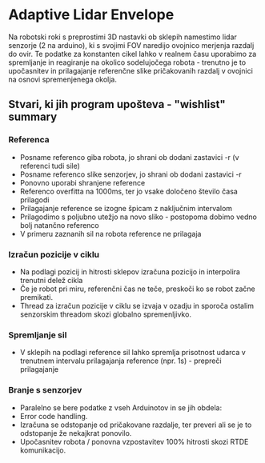 # Adaptive Lidar Envelope

Na robotski roki s preprostimi 3D nastavki ob sklepih namestimo lidar senzorje (2 na arduino), ki s svojimi FOV naredijo ovojnico merjenja razdalj do ovir. Te podatke za konstanten cikel lahko v realnem času uporabimo za spremljanje in reagiranje na okolico sodelujočega robota -
trenutno je to upočasnitev in prilagajanje referenčne slike pričakovanih razdalj v ovojnici na osnovi spremenjenega okolja.

## Stvari, ki jih program upošteva - "wishlist" summary

### Referenca

- Posname referenco giba robota, jo shrani ob dodani zastavici -r (v referenci tudi sile)
- Posname referenco slike senzorjev, jo shrani ob dodani zastavici -r
- Ponovno uporabi shranjene reference
- Referenco overfitta na 1000ms, ter jo vsake določeno število časa prilagodi
- Prilagajanje reference se izogne špicam z naključnim intervalom
- Prilagodimo s poljubno utežjo na novo sliko - postopoma dobimo vedno bolj natančno referenco
- V primeru zaznanih sil na robota reference ne prilagaja

### Izračun pozicije v ciklu

- Na podlagi pozicij in hitrosti sklepov izračuna pozicijo in interpolira trenutni delež cikla
- Če je robot pri miru, referenčni čas ne teče, preskoči ko se robot začne premikati.
- Thread za izračun pozicije v ciklu se izvaja v ozadju in sporoča ostalim senzorskim threadom skozi globalno spremenljivko.

### Spremljanje sil

- V sklepih na podlagi reference sil lahko spremlja prisotnost udarca v trenutnem intervalu prilagajanja reference (npr. 1s) - prepreči prilagajanje

### Branje s senzorjev

- Paralelno se bere podatke z vseh Arduinotov in se jih obdela:
- Error code handling.
- Izračuna se odstopanje od pričakovane razdalje, ter preveri ali se je to odstopanje že nekajkrat ponovilo.
- Upočasnitev robota / ponovna vzpostavitev 100% hitrosti skozi RTDE komunikacijo.
